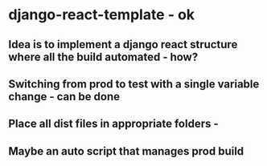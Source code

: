 # django-react-template - ok

## Idea is to implement a django react structure where all the build automated - how?

## Switching from prod to test with a single variable change - can be done

## Place all dist files in appropriate folders - 

## Maybe an auto script that manages prod build